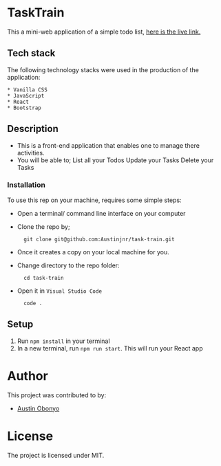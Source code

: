 # TaskTrain

This a mini-web application of a simple todo list, <a href="task-train-git-main-austinjnr.vercel.app">here is the live link.</a>

## Tech stack

The following technology stacks were used in the production of the application:

    * Vanilla CSS
    * JavaScript
    * React
    * Bootstrap


## Description

- This is a front-end application that enables one to manage there activities. 
- You will be able to;
    List all your Todos
    Update your Tasks
    Delete your Tasks

### Installation

To use this rep on your machine, requires some simple steps:
- Open a terminal/ command line interface on your computer
- Clone the repo by;

        git clone git@github.com:Austinjnr/task-train.git

- Once it creates a copy on your local machine for you.
- Change directory to the repo folder:

        cd task-train

- Open it in ``Visual Studio Code``

        code .


## Setup

1. Run `npm install` in your terminal
2. In a new terminal, run `npm run start`. This will run your React app

# Author

This project was contributed to by:
- [Austin Obonyo](https://github.com/Austinjnr)

# License
The project is licensed under MIT.
